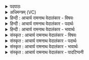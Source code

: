 <details><summary>पदपाठः</summary>

इ꣡न्द्र꣢꣯। ज꣣ठ꣡र꣢म्। न꣡व्य꣢꣯म्। न। पृ꣣ण꣡स्व꣢। म꣡धोः꣢꣯। दि꣣वः꣢। न। अ꣣स्य꣢। सु꣣त꣡स्य꣢। स्वः꣢। न। उ꣡प꣢꣯। त्वा꣣। म꣡दाः꣢꣯। सु꣣वा꣡चः꣢। सु꣣। वा꣡चः꣢꣯। अ꣣स्थुः। ९५३।
</details>

<details><summary>अधिमन्त्रम् (VC)</summary>

- इन्द्रः
- पावकोऽग्निर्बार्हस्पत्यो वा, गृहपतियविष्ठौ सहसः पुत्रावन्यतरो वा
- बृहती
- मध्यमः
</details>

<details><summary>हिन्दी : आचार्य रामनाथ वेदालंकार - विषयः</summary>

अगले मन्त्र में पुनः जीवात्मा का ही विषय है।
</details>

<details><summary>हिन्दी : आचार्य रामनाथ वेदालंकार - पदार्थः</summary>

पदार्थान्वयभाषाः -  हे (इन्द्र) जीवात्मन् ! (दिवः न मधोः) अन्तरिक्ष से प्राप्त मधुर वृष्टिजल के समान मधुर ब्रह्मानन्दरस के अंश से, तू (नव्यं न) नवीनसदृश (जठरम्) अपने उदर को अर्थात् स्वयं को (पृणस्व) तृप्त कर। (स्वः न) सूर्य के सदृश जगदीश्वर के पास से (सुतस्य) अभिषुत (अस्य) इस ब्रह्मानन्दरस की (सुवाचः) शुभ स्तुति-वाणियों को प्रेरित करनेवाली (मदाः) तृप्तियाँ (त्वा उप अस्थुः) तेरे सम्मुख उपस्थित हों ॥२॥ यहाँ उपमालङ्कार है। ‘नव्यं न’ में उत्प्रेक्षा है, नित्य पुरातन भी आत्मा नवीन शरीर को धारण कर मानो नवीन हो जाता है ॥
</details>

<details><summary>हिन्दी : आचार्य रामनाथ वेदालंकार - भावार्थः</summary>

भावार्थभाषाः -  मनुष्य का आत्मा ब्रह्मानन्द-रस से तृप्त होकर स्वयं सुख-शान्ति प्राप्त करके दूसरों को भी प्रदान करे ॥२॥
</details>

<details><summary>संस्कृत : आचार्य रामनाथ वेदालंकार - विषयः</summary>

अथ पुनरपि तमेव विषयमाह।
</details>

<details><summary>संस्कृत : आचार्य रामनाथ वेदालंकार - पदार्थः</summary>

पदार्थान्वयभाषाः -  हे (इन्द्र) जीवात्मन् ! (दिवः न मधोः) अन्तरिक्षादागतस्य मधुरस्य वृष्टिजलस्य इव मधुरस्य ब्रह्मानन्दरसस्य भागेन त्वम् सम्प्रति (नव्यं न) नवीनमिव (जठरम्) स्वकीयमुदरम्, स्वात्मानमित्यर्थः (पृणस्व) तर्पय। (स्वः न) सूर्यादिव जगदीश्वरात् (सुतस्य) अभिषुतस्य (अस्य) ब्रह्मानन्दरसस्य (सुवाचः) शोभना वाचः स्तुतिगिरः यैः प्रेर्यन्ते तादृशाः (मदाः) तृप्तयः (त्वा उप अस्थुः) त्वाम् उपस्थिताः भवन्तु ॥२॥ अत्रोपमालङ्कारः। ‘नव्यं न’ इत्युत्प्रेक्षा। नित्यः पुरातनोऽप्यात्मा नूतनं देहं संधार्य नूतनमिव जायते ॥२॥
</details>

<details><summary>संस्कृत : आचार्य रामनाथ वेदालंकार - भावार्थः</summary>

भावार्थभाषाः -  मनुष्यस्यात्मा ब्रह्मानन्दरसेन तृप्तो भूत्वा स्वयं सुखशान्तिमधिगम्य परेभ्योऽपि प्रयच्छेत् ॥२॥
</details>

<details><summary>संस्कृत : आचार्य रामनाथ वेदालंकार - पादटिप्पनी</summary>

टिप्पणी:   १. अथ० २।५।२, ‘नव्यं न’ इत्यत्र ‘न॒व्यो न’, ‘स्वा३र्नोप’ इत्यत्र च ‘स्वर्णोप’ इति पाठः।
</details>